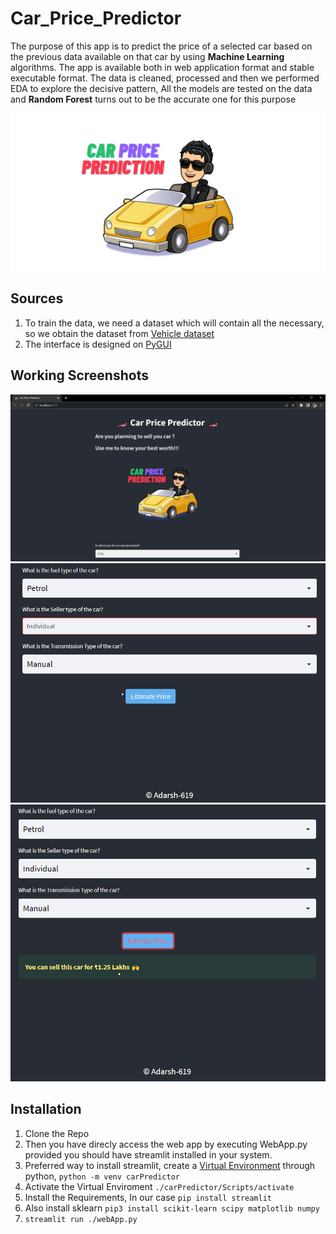 # Car_Price_Predictor
The purpose of this app is to predict the price of a selected car based on the previous data available on that car by using **Machine Learning** algorithms. The app is available both in web application format and stable executable format. The data is cleaned, processed and then we performed EDA to explore the decisive pattern, All the models are tested on the data and **Random Forest** turns out to be the accurate one for this purpose

![Alt](/assets/image.png "image")

## Sources
1. To train the data, we need a dataset which will contain all the necessary, so we obtain the dataset from [Vehicle dataset](https://www.kaggle.com/datasets/nehalbirla/vehicle-dataset-from-cardekho)
2. The interface is designed on [PyGUI](https://dearpygui.readthedocs.io/en/latest/#:~:text=Dear%20PyGui%20is%20an%20easy,to%20create%20a%20functional%20layout.)

## Working Screenshots
![Alt](/assets/CarPricePredictor-1.png "Screenshot-1")
![Alt](/assets/CarPricePredictor-2.png "Screenshot-2")
![Alt](/assets/CarPricePredictor-3.png "Screenshot-3")

## Installation
1. Clone the Repo
2. Then you have direcly access the web app by executing WebApp.py provided you should have streamlit installed in your system.
3. Preferred way to install streamlit, create a [Virtual Environment](https://packaging.python.org/en/latest/guides/installing-using-pip-and-virtual-environments/) through python, ``python -m venv carPredictor``
4. Activate the Virtual Enviroment ``./carPredictor/Scripts/activate``
5. Install the Requirements, In our case ``pip install streamlit``
6. Also install sklearn ``pip3 install scikit-learn scipy matplotlib numpy``
6. ``streamlit run ./webApp.py``